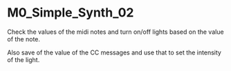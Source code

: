 # M0_Simple_Synth_02

Check the values of the midi notes and turn on/off lights based on the value of the note.

Also save of the value of the CC messages and use that to set the intensity of the light.
